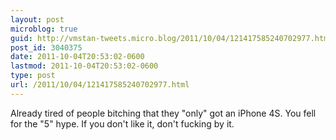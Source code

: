 ```yaml
---
layout: post
microblog: true
guid: http://vmstan-tweets.micro.blog/2011/10/04/121417585240702977.html
post_id: 3040375
date: 2011-10-04T20:53:02-0600
lastmod: 2011-10-04T20:53:02-0600
type: post
url: /2011/10/04/121417585240702977.html
---
```

Already tired of people bitching that they "only" got an iPhone 4S. You fell for the "5" hype. If you don't like it, don't fucking by it.
